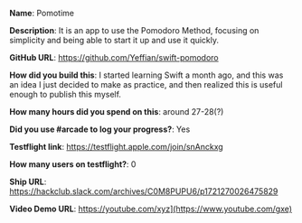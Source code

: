 **Name**: Pomotime

**Description**: It is an app to use the Pomodoro Method, focusing on simplicity and being able to start it up and use it quickly.

**GitHub URL**: https://github.com/Yeffian/swift-pomodoro

**How did you build this**: I started learning Swift a month ago, and this was an idea I just decided to make as practice, and then realized this is useful enough to publish this myself.

**How many hours did you spend on this**: around 27-28(?)

**Did you use #arcade to log your progress?**: Yes

**Testflight link**: https://testflight.apple.com/join/snAnckxg

**How many users on testflight?**: 0

**Ship URL**: https://hackclub.slack.com/archives/C0M8PUPU6/p1721270026475829

**Video Demo URL**: [https://youtube.com/xyz](https://www.youtube.com/gxe)
](https://hackclub.slack.com/abc)
